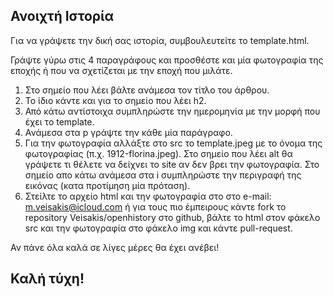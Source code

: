 ## Ανοιχτή Ιστορία

Για να γράψετε την δική σας ιστορία, συμβουλευτείτε το template.html.

Γράψτε γύρω στις 4 παραγράφους και προσθέστε και μία φωτογραφία της εποχής ή που να σχετίζεται με την εποχή που μιλάτε.

1. Στο σημείο που λέει <title> και </title> βάλτε ανάμεσα τον τίτλο του άρθρου.
2. Το ίδιο κάντε και για το σημείο που λέει h2.
3. Από κάτω αντίστοιχα συμπληρώστε την ημερομηνία με την μορφή που έχει το template.
4. Ανάμεσα στα p γράψτε την κάθε μία παράγραφο.
5. Για την φωτογραφία αλλάξτε στο src το template.jpeg με το όνομα της φωτογραφίας (π.χ. 1912-florina.jpeg). Στο σημείο που λέει alt θα γράψετε τι θέλετε να δείχνει το site αν δεν βρει την φωτογραφία. Στο σημείο απο κάτω ανάμεσα στα i συμπληρώστε την περιγραφή της εικόνας (κατα προτίμηση μία πρόταση).
6. Στείλτε το αρχείο html και την φωτογραφία στο στο e-mail: m.veisakis@icloud.com ή για τους πιο έμπειρους κάντε fork το repository Veisakis/openhistory στο github, βάλτε το html στον φάκελο src και την φωτογραφία στο φάκελο img και κάντε pull-request.

Αν πάνε όλα καλά σε λίγες μέρες θα έχει ανέβει!
## Καλή τύχη!
